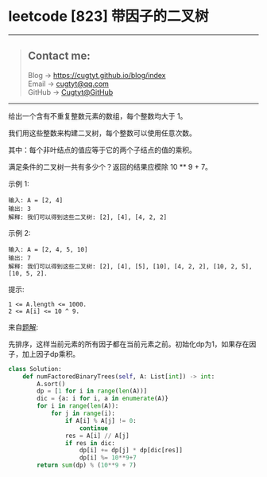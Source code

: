 # leetcode [823] 带因子的二叉树

---
> ## Contact me:
> Blog -> <https://cugtyt.github.io/blog/index>  
> Email -> <cugtyt@qq.com>  
> GitHub -> [Cugtyt@GitHub](https://github.com/Cugtyt)

---

给出一个含有不重复整数元素的数组，每个整数均大于 1。

我们用这些整数来构建二叉树，每个整数可以使用任意次数。

其中：每个非叶结点的值应等于它的两个子结点的值的乘积。

满足条件的二叉树一共有多少个？返回的结果应模除 10 ** 9 + 7。

示例 1:
```
输入: A = [2, 4]
输出: 3
解释: 我们可以得到这些二叉树: [2], [4], [4, 2, 2]
```

示例 2:
```
输入: A = [2, 4, 5, 10]
输出: 7
解释: 我们可以得到这些二叉树: [2], [4], [5], [10], [4, 2, 2], [10, 2, 5], [10, 5, 2].
```

提示:
```
1 <= A.length <= 1000.
2 <= A[i] <= 10 ^ 9.
```

来自[题解](https://leetcode-cn.com/problems/binary-trees-with-factors/solution/dai-yin-zi-de-er-cha-shu-by-leetcode/):

先排序，这样当前元素的所有因子都在当前元素之前。初始化dp为1，如果存在因子，加上因子dp乘积。

``` python
class Solution:
    def numFactoredBinaryTrees(self, A: List[int]) -> int:
        A.sort()
        dp = [1 for i in range(len(A))]
        dic = {a: i for i, a in enumerate(A)}
        for i in range(len(A)):
            for j in range(i):
                if A[i] % A[j] != 0:
                    continue
                res = A[i] // A[j]
                if res in dic:
                    dp[i] += dp[j] * dp[dic[res]]
                    dp[i] %= 10**9+7
        return sum(dp) % (10**9 + 7)
```
